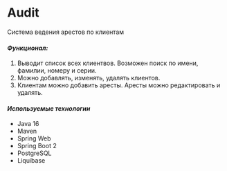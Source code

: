 # Audit
Система ведения арестов по клиентам
#### ***Функционал:***
1. Выводит список всех клиентвов. Возможен поиск по имени, фамилии, номеру и серии.
2. Можно добавлять, изменять, удалять клиентов.
3. Клиентам можно добавить аресты. Аресты можно редактировать и удалять.

#### ***Используемые технологии***
* Java 16
* Maven
* Spring Web
* Spring Boot 2
* PostgreSQL
* Liquibase